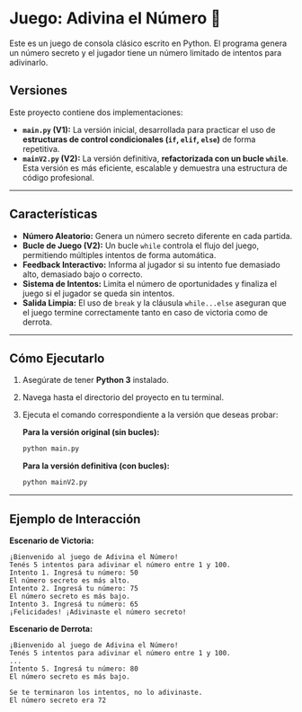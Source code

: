# Juego: Adivina el Número 🎲

Este es un juego de consola clásico escrito en Python. El programa genera un número secreto y el jugador tiene un número limitado de intentos para adivinarlo.

## Versiones

Este proyecto contiene dos implementaciones:

* **`main.py` (V1):** La versión inicial, desarrollada para practicar el uso de **estructuras de control condicionales (`if`, `elif`, `else`)** de forma repetitiva.
* **`mainV2.py` (V2):** La versión definitiva, **refactorizada con un bucle `while`**. Esta versión es más eficiente, escalable y demuestra una estructura de código profesional.

---
## Características

* **Número Aleatorio:** Genera un número secreto diferente en cada partida.
* **Bucle de Juego (V2):** Un bucle `while` controla el flujo del juego, permitiendo múltiples intentos de forma automática.
* **Feedback Interactivo:** Informa al jugador si su intento fue demasiado alto, demasiado bajo o correcto.
* **Sistema de Intentos:** Limita el número de oportunidades y finaliza el juego si el jugador se queda sin intentos.
* **Salida Limpia:** El uso de `break` y la cláusula `while...else` aseguran que el juego termine correctamente tanto en caso de victoria como de derrota.

---
## Cómo Ejecutarlo

1.  Asegúrate de tener **Python 3** instalado.
2.  Navega hasta el directorio del proyecto en tu terminal.
3.  Ejecuta el comando correspondiente a la versión que deseas probar:

    **Para la versión original (sin bucles):**
    ```bash
    python main.py
    ```
    **Para la versión definitiva (con bucles):**
    ```bash
    python mainV2.py
    ```
---
## Ejemplo de Interacción

**Escenario de Victoria:**
```text
¡Bienvenido al juego de Adivina el Número!
Tenés 5 intentos para adivinar el número entre 1 y 100.
Intento 1. Ingresá tu número: 50
El número secreto es más alto.
Intento 2. Ingresá tu número: 75
El número secreto es más bajo.
Intento 3. Ingresá tu número: 65
¡Felicidades! ¡Adivinaste el número secreto!
```

**Escenario de Derrota:**
```text
¡Bienvenido al juego de Adivina el Número!
Tenés 5 intentos para adivinar el número entre 1 y 100.
...
Intento 5. Ingresá tu número: 80
El número secreto es más bajo.

Se te terminaron los intentos, no lo adivinaste.
El número secreto era 72
```